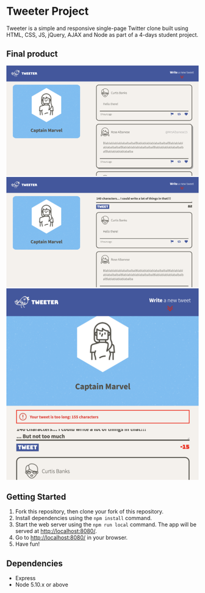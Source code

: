 # Tweeter Project

Tweeter is a simple and responsive single-page Twitter clone built using HTML, CSS, JS, jQuery, AJAX and Node as part of a 4-days student project.

## Final product

!["Desktop view"](https://github.com/JCyan90/tweeter/blob/master/docs/Screenshot1.png?raw=true)
!["Compose your tweet"](https://github.com/JCyan90/tweeter/blob/master/docs/Screenshot2.png?raw=true)
!["Tablet view and error message"](https://github.com/JCyan90/tweeter/blob/master/docs/Screenshot3.png?raw=true)

## Getting Started

1. Fork this repository, then clone your fork of this repository.
2. Install dependencies using the `npm install` command.
3. Start the web server using the `npm run local` command. The app will be served at <http://localhost:8080/>.
4. Go to <http://localhost:8080/> in your browser.
5. Have fun!

## Dependencies

- Express
- Node 5.10.x or above
